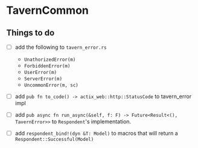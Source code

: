 # TavernCommon

## Things to do

- [ ] add the following to `tavern_error.rs`
    - `UnathorizedError(m)`
    - `ForbiddenError(m)`
    - `UserError(m)`
    - `ServerError(m)`
    - `UncommonError(m, sc)`
- [ ] add `pub fn to_code() -> actix_web::http::StatusCode` to tavern_error impl
- [ ] add `pub async fn run_async(&self, f: F) -> Future<Result<(), TavernError>>` to `Respondent`'s implementation.
- [ ] add `respondent_bind!(dyn &T: Model)` to macros that will return a `Respondent::Successful(Model)`

